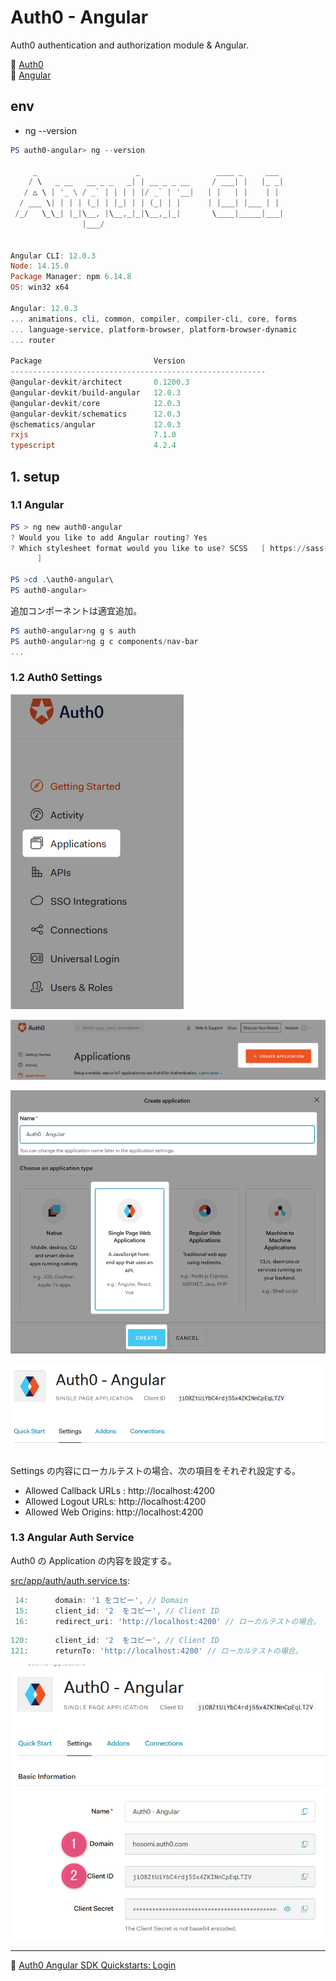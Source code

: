 # Auth0 - Angular

Auth0 authentication and authorization module & Angular.  


:link: [Auth0](https://auth0.com/jp/)  
:link: [Angular](https://angular.jp/)  


## env 

* ng --version

```powershell
PS auth0-angular> ng --version

     _                      _                 ____ _     ___
    / \   _ __   __ _ _   _| | __ _ _ __     / ___| |   |_ _|
   / △ \ | '_ \ / _` | | | | |/ _` | '__|   | |   | |    | |
  / ___ \| | | | (_| | |_| | | (_| | |      | |___| |___ | |
 /_/   \_\_| |_|\__, |\__,_|_|\__,_|_|       \____|_____|___|
                |___/


Angular CLI: 12.0.3
Node: 14.15.0
Package Manager: npm 6.14.8
OS: win32 x64

Angular: 12.0.3
... animations, cli, common, compiler, compiler-cli, core, forms
... language-service, platform-browser, platform-browser-dynamic
... router

Package                         Version
---------------------------------------------------------
@angular-devkit/architect       0.1200.3
@angular-devkit/build-angular   12.0.3
@angular-devkit/core            12.0.3
@angular-devkit/schematics      12.0.3
@schematics/angular             12.0.3
rxjs                            7.1.0
typescript                      4.2.4
```


## 1. setup

### 1.1 Angular

```powershell
PS > ng new auth0-angular
? Would you like to add Angular routing? Yes
? Which stylesheet format would you like to use? SCSS   [ https://sass-lang.com/documentation/syntax#scss
      ]

PS >cd .\auth0-angular\
PS auth0-angular>
```

追加コンポーネントは適宜追加。

```powershell
PS auth0-angular>ng g s auth
PS auth0-angular>ng g c components/nav-bar
...
```

### 1.2 Auth0 Settings

![Auth0-1](auth0-1.png)  

![Auth0-2](auth0-2.png)  

![Auth0-3](auth0-3.png)  

![Auth0-4](auth0-4.png)  

Settings の内容にローカルテストの場合、次の項目をそれぞれ設定する。  

* Allowed Callback URLs : http://localhost:4200
* Allowed Logout URLs: http://localhost:4200
* Allowed Web Origins: http://localhost:4200


### 1.3 Angular Auth Service

Auth0 の Application の内容を設定する。  

[src/app/auth/auth.service.ts](src/app/auth/auth.service.ts):


```typescript
 14:      domain: '1 をコピー', // Domain
 15:      client_id: '2  をコピー', // Client ID
 16:      redirect_uri: 'http://localhost:4200' // ローカルテストの場合。
```
```typescript
120:      client_id: '2  をコピー', // Client ID
121:      returnTo: 'http://localhost:4200' // ローカルテストの場合。
```


![Auth0-5](auth0-5.png)  


---

:link: [Auth0 Angular SDK Quickstarts: Login](https://auth0.com/docs/quickstart/spa/angular?framed=1&sq=1#configure-auth0)  
